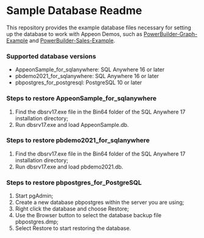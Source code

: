 # <b>Sample Database Readme</b>

This repository provides the example database files necessary for setting up the database to work with Appeon Demos, such as [PowerBuilder-Graph-Example](https://github.com/Appeon/PowerBuilder-Graph-Example) and [PowerBuilder-Sales-Example](https://github.com/Appeon/PowerBuilder-Sales-Example). 

### Supported database versions 

- AppeonSample_for_sqlanywhere: SQL Anywhere 16 or later
- pbdemo2021_for_sqlanywhere: SQL Anywhere 16 or later
- pbpostgres_for_postgresql: PostgreSQL 10 or later

### Steps to restore AppeonSample_for_sqlanywhere

1. Find the dbsrv17.exe file in the Bin64 folder of the SQL Anywhere 17 installation directory;
2. Run dbsrv17.exe and load AppeonSample.db.

### Steps to restore pbdemo2021_for_sqlanywhere

1. Find the dbsrv17.exe file in the Bin64 folder of the SQL Anywhere 17 installation directory;
2. Run dbsrv17.exe and load pbdemo2021.db.

### Steps to restore pbpostgres_for_PostgreSQL

1. Start pgAdmin;
2. Create a new database pbpostgres within the server you are using; 
3. Right click the database and choose Restore; 
4. Use the Browser button to select the database backup file pbpostgres.dmp;
5. Select Restore to start restoring the database.
